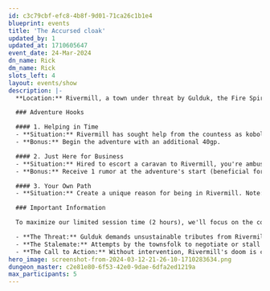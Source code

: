 ```yaml
---
id: c3c79cbf-efc8-4b8f-9d01-71ca26c1b1e4
blueprint: events
title: 'The Accursed cloak'
updated_by: 1
updated_at: 1710605647
event_date: 24-Mar-2024
dn_name: Rick
dm_name: Rick
slots_left: 4
layout: events/show
description: |-
  **Location:** Rivermill, a town under threat by Gulduk, the Fire Spirit, and his kobold army. The locals, unable to travel or seek help, are desperate for heroes to intervene.

  ### Adventure Hooks

  #### 1. Helping in Time
  - **Situation:** Rivermill has sought help from the countess as kobold brigands threaten to attack. Indigo of the Zarvish Front hires characters to address the situation, hoping to gain local loyalty.
  - **Bonus:** Begin the adventure with an additional 40gp.

  #### 2. Just Here for Business
  - **Situation:** Hired to escort a caravan to Rivermill, you're ambushed by kobolds, leading to a dire situation as per Harold, Balder's associate. Your task: resolve the kobold issue.
  - **Bonus:** Receive 1 rumor at the adventure's start (beneficial for progression).

  #### 3. Your Own Path
  - **Situation:** Create a unique reason for being in Rivermill. Note: Custom hooks won't provide starting bonuses.

  ### Important Information

  To maximize our limited session time (2 hours), we'll focus on the core adventuring experience. Here's what your characters already know upon arriving in Rivermill:

  - **The Threat:** Gulduk demands unsustainable tributes from Rivermill, threatening its very survival within months.
  - **The Stalemate:** Attempts by the townsfolk to negotiate or stall have failed. Gulduk's patience wears thin, and kobold patrols hinder any travel or communication with the outside world.
  - **The Call to Action:** Without intervention, Rivermill's doom is certain. It's up to brave souls to step forward and save the town.
hero_image: screenshot-from-2024-03-12-21-26-10-1710283634.png
dungeon_master: c2e81e80-6f53-42e0-9dae-6dfa2ed1219a
max_participants: 5
---
```


